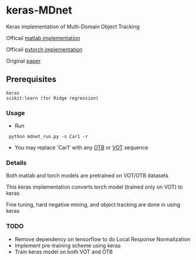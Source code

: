 # keras-MDnet
Keras implementation of Multi-Domain Object Tracking

Officail [matlab implementation](https://github.com/HyeonseobNam/MDNet)

Officail [pytorch implementation](https://github.com/HyeonseobNam/py-MDNet)

Original [paper](https://arxiv.org/abs/1510.07945)

## Prerequisites
```
keras
scikit-learn (for Ridge regression)
```
### Usage
* Run 
```
 python mdnet_run.py -s Car1 -r
```
* You may replace 'Car1' with any [OTB](http://cvlab.hanyang.ac.kr/tracker_benchmark/datasets.html) or [VOT](http://www.votchallenge.net/) sequence
### Details
Both matlab and torch models are pretrained on VOT/OTB datasets

This keras implementation converts torch model (trained only on VOT) to keras

Fine tuning, hard negative mining, and object tracking are done in using keras 

### TODO
* Remove dependency on tensorflow to do Local Response Normalization
* Implement pre-training scheme using keras
* Train keras model on both VOT and OTB
